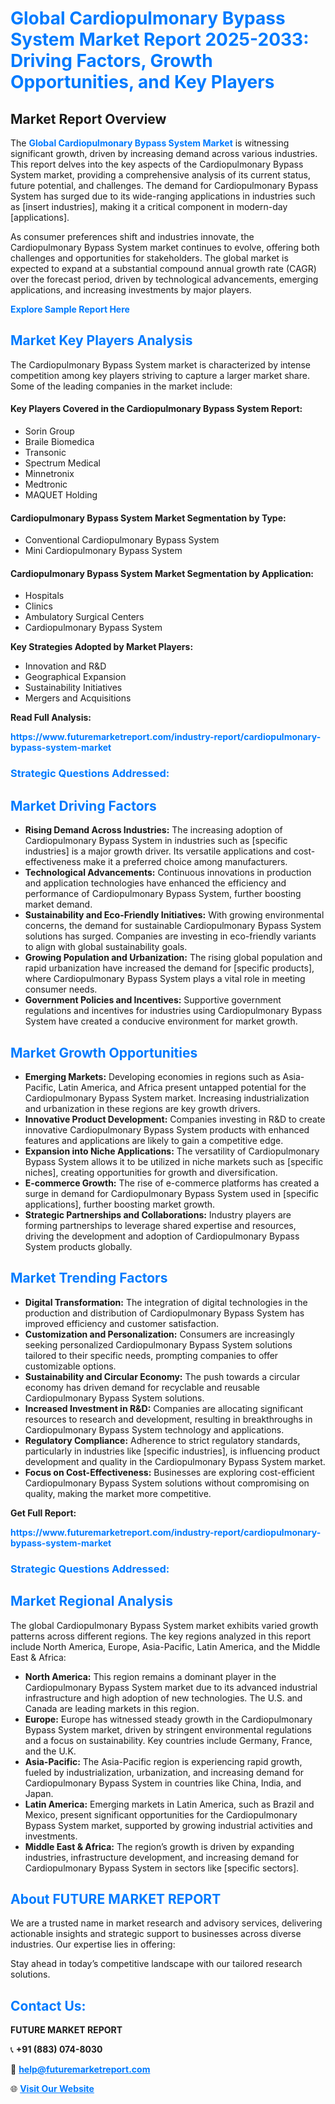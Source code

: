 <h1 style="color: #007BFF;">Global Cardiopulmonary Bypass System Market Report 2025-2033: Driving Factors, Growth Opportunities, and Key Players</h1>

<section id="overview">
<h2>Market Report Overview</h2>
<p>The <a href="https://www.futuremarketreport.com/industry-report/cardiopulmonary-bypass-system-market" style="color: #007BFF; text-decoration: none;"><strong>Global Cardiopulmonary Bypass System Market</strong></a> is witnessing significant growth, driven by increasing demand across various industries. This report delves into the key aspects of the Cardiopulmonary Bypass System market, providing a comprehensive analysis of its current status, future potential, and challenges. The demand for Cardiopulmonary Bypass System has surged due to its wide-ranging applications in industries such as [insert industries], making it a critical component in modern-day [applications].</p>
<p>As consumer preferences shift and industries innovate, the Cardiopulmonary Bypass System market continues to evolve, offering both challenges and opportunities for stakeholders. The global market is expected to expand at a substantial compound annual growth rate (CAGR) over the forecast period, driven by technological advancements, emerging applications, and increasing investments by major players.</p>
</section>

<section id="overview">
<p><a href="https://www.futuremarketreport.com/request-sample/reportId=127368" style="color: #007BFF; text-decoration: none;"><strong>Explore Sample Report Here</strong></a></p>
</section>

<section id="key-players">
<h2 style="color: #007BFF;">Market Key Players Analysis</h2>
<p>The Cardiopulmonary Bypass System market is characterized by intense competition among key players striving to capture a larger market share. Some of the leading companies in the market include:</p>
<h4>Key Players Covered in the Cardiopulmonary Bypass System Report:</h4>
<ul><li>Sorin Group</li><li>Braile Biomedica</li><li>Transonic</li><li>Spectrum Medical</li><li>Minnetronix</li><li>Medtronic</li><li>MAQUET Holding</li></ul>
<h4>Cardiopulmonary Bypass System Market Segmentation by Type:</h4>
<ul><li>Conventional Cardiopulmonary Bypass System</li><li>Mini Cardiopulmonary Bypass System</li></ul>

<h4>Cardiopulmonary Bypass System Market Segmentation by Application:</h4>
<ul><li>Hospitals</li><li>Clinics</li><li>Ambulatory Surgical Centers</li><li>Cardiopulmonary Bypass System</li></ul>
<p><strong>Key Strategies Adopted by Market Players:</strong></p>
<ul>
<li>Innovation and R&D</li>
<li>Geographical Expansion</li>
<li>Sustainability Initiatives</li>
<li>Mergers and Acquisitions</li>
</ul>
</section>

<section>
<p><strong>Read Full Analysis: </strong></p><a href="https://www.futuremarketreport.com/industry-report/cardiopulmonary-bypass-system-market" style="color: #007BFF; text-decoration: none;"><strong>https://www.futuremarketreport.com/industry-report/cardiopulmonary-bypass-system-market</strong></a>
<h3 style="color: #007BFF;">Strategic Questions Addressed:</h3>
</section>

<section id="driving-factors">
<h2 style="color: #007BFF;">Market Driving Factors</h2>
<ul>
<li><strong>Rising Demand Across Industries:</strong> The increasing adoption of Cardiopulmonary Bypass System in industries such as [specific industries] is a major growth driver. Its versatile applications and cost-effectiveness make it a preferred choice among manufacturers.</li>
<li><strong>Technological Advancements:</strong> Continuous innovations in production and application technologies have enhanced the efficiency and performance of Cardiopulmonary Bypass System, further boosting market demand.</li>
<li><strong>Sustainability and Eco-Friendly Initiatives:</strong> With growing environmental concerns, the demand for sustainable Cardiopulmonary Bypass System solutions has surged. Companies are investing in eco-friendly variants to align with global sustainability goals.</li>
<li><strong>Growing Population and Urbanization:</strong> The rising global population and rapid urbanization have increased the demand for [specific products], where Cardiopulmonary Bypass System plays a vital role in meeting consumer needs.</li>
<li><strong>Government Policies and Incentives:</strong> Supportive government regulations and incentives for industries using Cardiopulmonary Bypass System have created a conducive environment for market growth.</li>
</ul>
</section>

<section id="growth-opportunities">
<h2 style="color: #007BFF;">Market Growth Opportunities</h2>
<ul>
<li><strong>Emerging Markets:</strong> Developing economies in regions such as Asia-Pacific, Latin America, and Africa present untapped potential for the Cardiopulmonary Bypass System market. Increasing industrialization and urbanization in these regions are key growth drivers.</li>
<li><strong>Innovative Product Development:</strong> Companies investing in R&D to create innovative Cardiopulmonary Bypass System products with enhanced features and applications are likely to gain a competitive edge.</li>
<li><strong>Expansion into Niche Applications:</strong> The versatility of Cardiopulmonary Bypass System allows it to be utilized in niche markets such as [specific niches], creating opportunities for growth and diversification.</li>
<li><strong>E-commerce Growth:</strong> The rise of e-commerce platforms has created a surge in demand for Cardiopulmonary Bypass System used in [specific applications], further boosting market growth.</li>
<li><strong>Strategic Partnerships and Collaborations:</strong> Industry players are forming partnerships to leverage shared expertise and resources, driving the development and adoption of Cardiopulmonary Bypass System products globally.</li>
</ul>
</section>

<section id="trending-factors">
<h2 style="color: #007BFF;">Market Trending Factors</h2>
<ul>
<li><strong>Digital Transformation:</strong> The integration of digital technologies in the production and distribution of Cardiopulmonary Bypass System has improved efficiency and customer satisfaction.</li>
<li><strong>Customization and Personalization:</strong> Consumers are increasingly seeking personalized Cardiopulmonary Bypass System solutions tailored to their specific needs, prompting companies to offer customizable options.</li>
<li><strong>Sustainability and Circular Economy:</strong> The push towards a circular economy has driven demand for recyclable and reusable Cardiopulmonary Bypass System solutions.</li>
<li><strong>Increased Investment in R&D:</strong> Companies are allocating significant resources to research and development, resulting in breakthroughs in Cardiopulmonary Bypass System technology and applications.</li>
<li><strong>Regulatory Compliance:</strong> Adherence to strict regulatory standards, particularly in industries like [specific industries], is influencing product development and quality in the Cardiopulmonary Bypass System market.</li>
<li><strong>Focus on Cost-Effectiveness:</strong> Businesses are exploring cost-efficient Cardiopulmonary Bypass System solutions without compromising on quality, making the market more competitive.</li>
</ul>
</section>

<section>
<p><strong>Get Full Report: </strong></p><a href="https://www.futuremarketreport.com/industry-report/cardiopulmonary-bypass-system-market" style="color: #007BFF; text-decoration: none;"><strong>https://www.futuremarketreport.com/industry-report/cardiopulmonary-bypass-system-market</strong></a>
<h3 style="color: #007BFF;">Strategic Questions Addressed:</h3>
</section>


<section id="regional-analysis">
<h2 style="color: #007BFF;">Market Regional Analysis</h2>
<p>The global Cardiopulmonary Bypass System market exhibits varied growth patterns across different regions. The key regions analyzed in this report include North America, Europe, Asia-Pacific, Latin America, and the Middle East & Africa:</p>
<ul>
<li><strong>North America:</strong> This region remains a dominant player in the Cardiopulmonary Bypass System market due to its advanced industrial infrastructure and high adoption of new technologies. The U.S. and Canada are leading markets in this region.</li>
<li><strong>Europe:</strong> Europe has witnessed steady growth in the Cardiopulmonary Bypass System market, driven by stringent environmental regulations and a focus on sustainability. Key countries include Germany, France, and the U.K.</li>
<li><strong>Asia-Pacific:</strong> The Asia-Pacific region is experiencing rapid growth, fueled by industrialization, urbanization, and increasing demand for Cardiopulmonary Bypass System in countries like China, India, and Japan.</li>
<li><strong>Latin America:</strong> Emerging markets in Latin America, such as Brazil and Mexico, present significant opportunities for the Cardiopulmonary Bypass System market, supported by growing industrial activities and investments.</li>
<li><strong>Middle East & Africa:</strong> The region’s growth is driven by expanding industries, infrastructure development, and increasing demand for Cardiopulmonary Bypass System in sectors like [specific sectors].</li>
</ul>
</section>

<footer>
<h2 style="color: #007BFF;">About FUTURE MARKET REPORT</h2>
<p>We are a trusted name in market research and advisory services, delivering actionable insights and strategic support to businesses across diverse industries. Our expertise lies in offering:</p>

<p>Stay ahead in today’s competitive landscape with our tailored research solutions.</p>

<h2 style="color: #007BFF;">Contact Us:</h2>
<p><strong>FUTURE MARKET REPORT</strong></p>
<p>📞 <strong>+91 (883) 074-8030</strong></p>
<p>📧 <strong><a href="mailto:help@futuremarketreport.com" style="color: #007BFF;">help@futuremarketreport.com</a></strong></p>
<p>🌐 <strong><a href="https://www.futuremarketreport.com/" style="color: #007BFF;">Visit Our Website</a></strong></p>
</footer>